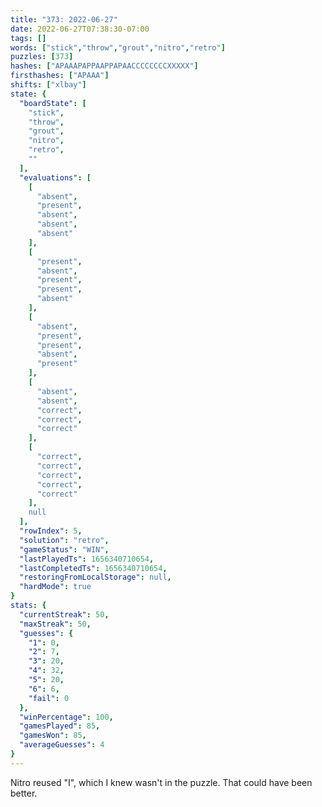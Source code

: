 ```yaml
---
title: "373: 2022-06-27"
date: 2022-06-27T07:38:30-07:00
tags: []
words: ["stick","throw","grout","nitro","retro"]
puzzles: [373]
hashes: ["APAAAPAPPAAPPAPAACCCCCCCCXXXXX"]
firsthashes: ["APAAA"]
shifts: ["xlbay"]
state: {
  "boardState": [
    "stick",
    "throw",
    "grout",
    "nitro",
    "retro",
    ""
  ],
  "evaluations": [
    [
      "absent",
      "present",
      "absent",
      "absent",
      "absent"
    ],
    [
      "present",
      "absent",
      "present",
      "present",
      "absent"
    ],
    [
      "absent",
      "present",
      "present",
      "absent",
      "present"
    ],
    [
      "absent",
      "absent",
      "correct",
      "correct",
      "correct"
    ],
    [
      "correct",
      "correct",
      "correct",
      "correct",
      "correct"
    ],
    null
  ],
  "rowIndex": 5,
  "solution": "retro",
  "gameStatus": "WIN",
  "lastPlayedTs": 1656340710654,
  "lastCompletedTs": 1656340710654,
  "restoringFromLocalStorage": null,
  "hardMode": true
}
stats: {
  "currentStreak": 50,
  "maxStreak": 50,
  "guesses": {
    "1": 0,
    "2": 7,
    "3": 20,
    "4": 32,
    "5": 20,
    "6": 6,
    "fail": 0
  },
  "winPercentage": 100,
  "gamesPlayed": 85,
  "gamesWon": 85,
  "averageGuesses": 4
}
---
```


<!-- more -->
Nitro reused "I", which I knew wasn't in the puzzle. That could have been better. 
